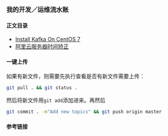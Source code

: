### 我的开发／运维流水账


#### 正文目录
- [Install Kafka On CentOS 7](install_kafka_on_centos.md)
- [阿里云服务器时间矫正](ntp_sync_on_aliyun.md)

#### 一键上传
如果有新文件，则需要先执行查看是否有新文件需要上传：
```bash
git pull . && git status .
```
然后将新文件用`git add`添加进来。再然后
```bash
git commit . -m"Add new topics" && git push origin master
```


#### 参考链接
